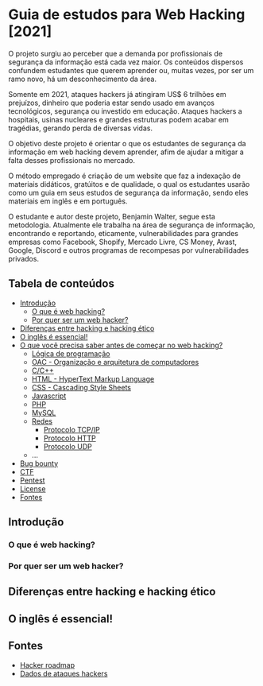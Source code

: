 # Guia de estudos para Web Hacking \[2021\]

O projeto surgiu ao perceber que a demanda por profissionais de segurança da informação está cada vez maior. Os conteúdos dispersos confundem estudantes que querem aprender ou, muitas vezes, por ser um ramo novo, há um desconhecimento da área.

Somente em 2021, ataques hackers já atingiram US$ 6 trilhões em prejuízos, dinheiro que poderia estar sendo usado em avanços tecnológicos, segurança ou investido em educação. Ataques hackers a hospitais, usinas nucleares e grandes estruturas podem acabar em tragédias, gerando perda de diversas vidas.

O objetivo deste projeto é orientar o que os estudantes de segurança da informação em web hacking devem aprender, afim de ajudar a mitigar a falta desses profissionais no mercado.

O método empregado é criação de um website que faz a indexação de materiais didáticos, gratúitos e de qualidade, o qual os estudantes usarão como um guia em seus estudos de segurança da informação, sendo eles materiais em inglês e em português.

O estudante e autor deste projeto, Benjamin Walter, segue esta metodologia. Atualmente ele trabalha na área de segurança de informação, encontrando e reportando, eticamente, vulnerabilidades para grandes empresas como Facebook, Shopify, Mercado Livre, CS Money, Avast, Google, Discord e outros programas de recompesas por vulnerabilidades privados.




## Tabela de conteúdos
- [Introdução](#)
  - [O que é web hacking?](#)
  - [Por quer ser um web hacker?](#)
- [Diferenças entre hacking e hacking ético](#)
- [O inglês é essencial!](#)
- [O que você precisa saber antes de começar no web hacking?](#)
  - [Lógica de programação](#)
  - [OAC - Organização e arquitetura de computadores](#)
  - [C/C++](#)
  <!-- Devo incluir assembly? Acho que não, pois é web. OAC já vai dar -->
  - [HTML - HyperText Markup Language](#)
  - [CSS - Cascading Style Sheets](#)
  - [Javascript](#)
  - [PHP](#)
  - [MySQL](#)
  - [Redes](#) 
    - [Protocolo TCP/IP](#)
    - [Protocolo HTTP](#)
    - [Protocolo UDP](#)
  - ...
- [Bug bounty](#)
- [CTF](#)
- [Pentest](#)
- [License](#license)
- [Fontes](#fontes)

## Introdução

### O que é web hacking?

### Por quer ser um web hacker?

## Diferenças entre hacking e hacking ético

## O inglês é essencial!

## Fontes

- [Hacker roadmap](https://github.com/sundowndev/hacker-roadmap)
- [Dados de ataques hackers](https://olhardigital.com.br/2021/09/12/seguranca/brasil-e-o-5o-pais-em-ataques-de-hackers-contra-empresas)
